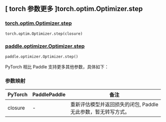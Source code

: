## [ torch 参数更多 ]torch.optim.Optimizer.step

### [torch.optim.Optimizer.step](https://pytorch.org/docs/stable/generated/torch.optim.Optimizer.step.html#torch-optim-optimizer-step)

```python
torch.optim.Optimizer.step(closure)
```

### [paddle.optimizer.Optimizer.step](https://www.paddlepaddle.org.cn/documentation/docs/zh/develop/api/paddle/optimizer/Optimizer_cn.html#step)

```python
paddle.optimizer.Optimizer.step()
```

PyTorch 相比 Paddle 支持更多其他参数，具体如下：

### 参数映射

|  PyTorch   | PaddlePaddle |        备注        |
|  --------  |  ----------  |  ----------------  |
| closure |  -  | 重新评估模型并返回损失的闭包, Paddle 无此参数，暂无转写方式。 |
